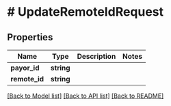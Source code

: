 # # UpdateRemoteIdRequest

## Properties

Name | Type | Description | Notes
------------ | ------------- | ------------- | -------------
**payor_id** | **string** |  | 
**remote_id** | **string** |  | 

[[Back to Model list]](../../README.md#documentation-for-models) [[Back to API list]](../../README.md#documentation-for-api-endpoints) [[Back to README]](../../README.md)


